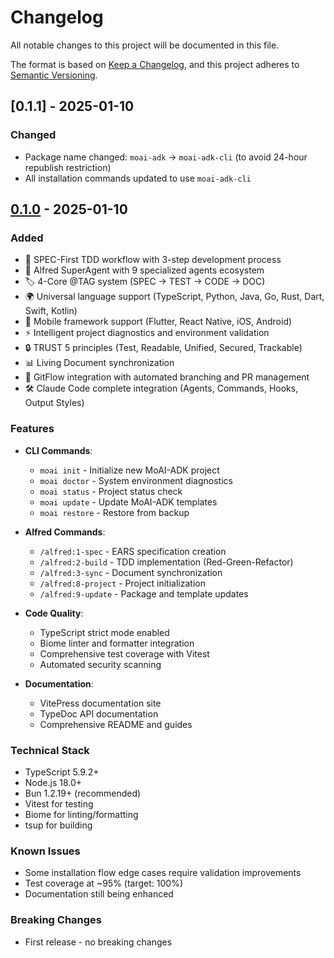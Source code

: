 # Changelog

All notable changes to this project will be documented in this file.

The format is based on [Keep a Changelog](https://keepachangelog.com/en/1.0.0/),
and this project adheres to [Semantic Versioning](https://semver.org/spec/v2.0.0.html).

## [0.1.1] - 2025-01-10

### Changed
- Package name changed: `moai-adk` → `moai-adk-cli` (to avoid 24-hour republish restriction)
- All installation commands updated to use `moai-adk-cli`

## [0.1.0] - 2025-01-10

### Added
- 🎯 SPEC-First TDD workflow with 3-step development process
- 🤖 Alfred SuperAgent with 9 specialized agents ecosystem
- 🏷️ 4-Core @TAG system (SPEC → TEST → CODE → DOC)
- 🌍 Universal language support (TypeScript, Python, Java, Go, Rust, Dart, Swift, Kotlin)
- 📱 Mobile framework support (Flutter, React Native, iOS, Android)
- ⚡ Intelligent project diagnostics and environment validation
- 🔒 TRUST 5 principles (Test, Readable, Unified, Secured, Trackable)
- 📊 Living Document synchronization
- 🚀 GitFlow integration with automated branching and PR management
- 🛠️ Claude Code complete integration (Agents, Commands, Hooks, Output Styles)

### Features
- **CLI Commands**:
  - `moai init` - Initialize new MoAI-ADK project
  - `moai doctor` - System environment diagnostics
  - `moai status` - Project status check
  - `moai update` - Update MoAI-ADK templates
  - `moai restore` - Restore from backup

- **Alfred Commands**:
  - `/alfred:1-spec` - EARS specification creation
  - `/alfred:2-build` - TDD implementation (Red-Green-Refactor)
  - `/alfred:3-sync` - Document synchronization
  - `/alfred:8-project` - Project initialization
  - `/alfred:9-update` - Package and template updates

- **Code Quality**:
  - TypeScript strict mode enabled
  - Biome linter and formatter integration
  - Comprehensive test coverage with Vitest
  - Automated security scanning

- **Documentation**:
  - VitePress documentation site
  - TypeDoc API documentation
  - Comprehensive README and guides

### Technical Stack
- TypeScript 5.9.2+
- Node.js 18.0+
- Bun 1.2.19+ (recommended)
- Vitest for testing
- Biome for linting/formatting
- tsup for building

### Known Issues
- Some installation flow edge cases require validation improvements
- Test coverage at ~95% (target: 100%)
- Documentation still being enhanced

### Breaking Changes
- First release - no breaking changes

[0.1.0]: https://github.com/modu-ai/moai-adk/releases/tag/v0.1.0
